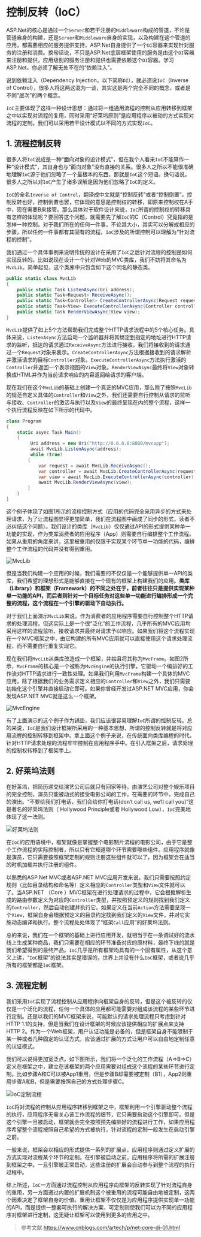 # 控制反转（IoC）

ASP.Net的核心是通过一个`Server`和若干注册的`Middleware`构成的管道，不论是管道自身的构建，还是`Server`和`Middleware`自身的实现，以及构建在这个管道的应用，都需要相应的服务提供支持，ASP.Net自身提供了一个`DI`容器来实现针对服务的注册和消费。换句话说，不只是ASP.Net底层框架使用的服务是由这个`DI`容器来注册和提供，应用级别的服务注册和提供也需要依赖这个`DI`容器。学习ASP.Net，你必须了解无处不在的“依赖注入”。

说到依赖注入（Dependency Injection，以下简称`DI`），就必须说`IoC`（Inverse of Control），很多人将这两这混为一谈，其实这是两个完全不同的概念，或者是不同“层次”的两个概念。

`IoC`主要体现了这样一种设计思想：通过将一组通用流程的控制从应用转移到框架之中以实现对流程的复用，同时采用“好莱坞原则”是应用程序以被动的方式实现对流程的定制。我们可以采用若干设计模式以不同的方式实现`IoC`。

## 1. 流程控制反转

很多人将`IoC`说成是一种“面向对象的设计模式”，但在我个人看来`IoC`不能算作一种“设计模式”，其自身也与“面向对象”没有直接的关系。很多人之所以不能很准确地理解`IoC`源于他们忽略了一个最根本的东西，那就是`IoC`这个短语。换句话说，很多人之所以对`IoC`产生了诸多误解是因为他们忽略了`IoC`的定义。

`IoC`的全名`Inverse of Control`，翻译成中文就是“控制反转”或者“控制倒置”。控制反转也好，控制倒置也罢，它体现的意思是控制权的转移，即原来控制权在A手中，现在需要B来接管。那么具体对于软件设计来说，`IoC`所谓的控制权的转移具有怎样的体现呢？要回答这个问题，就需要先了解`IoC`的C（Control）究竟指的是怎样一种控制。对于我们所在的任何一件事，不论其大小，其实可以分解成相应的步骤，所以任何一件事都有其固有的流程，`IoC`涉及的所谓控制可以理解为“针对流程的控制”。

我们通过一个具体事例来说明传统的设计在采用了`IoC`之后针对流程的控制是如何实现反转的。比如说现在设计一个针对Web的MVC类库，我们不妨将其命名为`MvcLib`。简单起见，这个类库中只包含如下这个同名的静态类。

```csharp
public static class MvcLib
{
    public static Task ListenAsync(Uri address);
    public static Task<Request> ReceiveAsync();
    public static Task<Controller> CreateControllerAsync(Request request);
    public static Task<View> ExecuteControllerAsync(Controller controller);
    public static Task RenderViewAsync(View view);
}
```

`MvcLib`提供了如上5个方法帮助我们完成整个HTTP请求流程中的5个核心任务。具体来说，`ListenAsync`方法启动一个监听器并将其绑定到指定的地址进行HTTP请求的监听，抵达的请求通过`ReceiveAsync`方法进行接收，我们将接收到的请求通过一个`Request`对象来表示。`CreateControllerAsync`方法根据接收到的请求解析并激活请求的目标`Controller`对象。`ExecuteControllerAsync`方法执行激活的`Controller`并返回一个表示视图的`View`对象。`RenderViewAsync`最终将`View`对象转换成HTML并作为当前请求响应的内容返回给请求的客户端。

现在我们在这个`MvcLib`的基础上创建一个真正的MVC应用，那么除了按照`MvcLib`的规范自定义具体的`Controller`和`View`之外，我们还需要自行控制从请求的监听与接收、`Controller`的激活与执行以及`View`的最终呈现在内的整个流程，这样一个执行流程反映在如下所示的代码中。

```csharp
class Program
{
    static async Task Main()
    {
         Uri address = new Uri("http://0.0.0.0:8080/mvcapp");
         await MvcLib.ListenAsync(address);
         while (true)
        {
            var request = await MvcLib.ReceiveAsync();
            var controller = await MvcLib.CreateControllerAsync(request);
            var view = await MvcLib.ExecuteControllerAsync(controller);
            await MvcLib.RenderViewAsync(view);
        }
    }    
}
```

这个例子体现了如图1所示的流程控制方式（应用的代码完全采用异步的方式来处理请求，为了让流程图显得更加简单，我们在流程图中画成了同步的形式，读者不必纠结这个问题）。我们设计的类库（`MvcLib`）仅仅通过API的形式提供某种单一功能的实现，作为类库消费者的应用程序（App）则需要自行编排整个工作流程。如果从重用的角度来讲，这里被重用的仅限于实现某个环节单一功能的代码，编排整个工作流程的代码并没有得到重用。

![MvcLib](https://i.loli.net/2020/02/26/MWA7T98YDoIsbXP.png)

但是当我们构建一个应用的时候，我们需要的不仅仅是一个能够提供单一API的类库，我们希望的理想形式是能够直接在一个现有的框架上构建我们的应用。**类库（Library）和框架（Framework）的不同之处在于，前者往往只是提供实现某种单一功能的API，而后者则针对一个目标任务对这些单一功能进行编排形成一个完整的流程，这个流程在一个引擎的驱动下自动执行。**

对于我们上面演示`MvcLib`来说，作为消费者的应用程序需要自行控制整个HTTP请求的处理流程，但这实际上是一个很“泛化”的工作流程，几乎所有的MVC应用均采用这样的流程监听、接收请求并最终对请求予以响应。如果我们将这个流程实现在一个MVC框架之中，由它构建的所有MVC应用就可以直接使用这个请求处理流程，而不需要自行重复实现它。

现在我们将`MvcLib`从类库改造成一个框架，并姑且将其称为`MvcFrame`。如图2所示，`MvcFrame`的核心是一个被称为`MvcEngine`的执行引擎，它驱动一个编排好的工作流对HTTP请求进行一致性处理。如果我们利用`MvcFrame`构建一个具体的MVC应用，除了根据我们的业务需求定义相应的`Controller`和`View`之外，我们只需要初始化这个引擎并直接启动它即可。如果你曾经开发过ASP.NET MVC应用，你会发现ASP.NET MVC就是这么一个框架。

![MvcEngine](https://i.loli.net/2020/02/26/aqebD9dHLkOptMY.png)

有了上面演示的这个例子作为铺垫，我们应该很容易理解`IoC`所谓的控制反转。总的来说，`IoC`是我们设计框架所采用的一种基本思想，所谓的控制反转就是将对应用流程的控制转移到框架中。拿上面这个例子来说，在传统面向类库编程的时代，针对HTTP请求处理的流程牢牢控制在应用程序手中。在引入框架之后，请求处理的控制权转移到了框架手上。

## 2. 好莱坞法则

在好莱坞，把简历递交给演艺公司后就只有回家等待。由演艺公司对整个娱乐项目的完全控制，演员只能被动式的接受电影公司的工作，在需要的环节中，完成自己的演出。“不要给我们打电话，我们会给你打电话(don‘t call us, we‘ll call you)”这是著名的好莱坞法则（ Hollywood Principle或者 Hollywood Low），`IoC`完美地体现了这一法则。

![好莱坞法则](https://i.loli.net/2020/02/26/Id7vW8zShk1RQsD.png)

在`IoC`的应用语境中，框架就像是掌握整个电影制片流程的电影公司，由于它是整个工作流程的实际控制者，所以只有它知道哪个环节需要哪些组件。应用程序就像是演员，它只需要按照框架定制的规则注册这些组件就可以了，因为框架会在适当的时机加载并执行注册的组件。

以熟悉的ASP.Net MVC或者ASP.NET MVC应用开发来说，我们只需要按照约定规则（比如目录结构和命名等）定义相应的`Controller`类型和`View`文件就可以了。当ASP.NET （Core ）MVC框架在进行处理请求的过程中，它会根据解析生成的路由参数定义为对应的`Controller`类型，并按照预定义的规则找到我们定义的`Controller`，然后自动创建并执行它。如果定义在当前`Action`方法需要呈现一个`View`，框架自身会根据预定义的目录约定找到我们定义的`View`文件，并对它实施动态编译和执行。整个流程处处体现了“框架`Call`应用”的好莱坞法则。

总的来说，我们在一个框架的基础上进行应用开发，就相当于在一条调试好的流水线上生成某种商品，我们只需要在相应的环节准备对应的原材料，最终下线的就是我们希望得到的最终产品。`IoC`几乎是所有框架均具有的一个固有属性，从这个意义上讲，“`IoC`框架”的说法其实是错误的，世界上并没有什么`IoC`框架，或者说几乎所有的框架都是`IoC`框架。

## 3. 流程定制

我们采用`IoC`实现了流程控制从应用程序向框架自身的反转，但是这个被反转的仅仅是一个泛化的流程，任何一个具体的应用都可能需要对组成该流程的某些环节进行定制。还是以我们的MVC框架来说，可能默认的请求处理流程只考虑到针对HTTP 1.1的支持，但是当我们在设计框架的时候应该提供相应的扩展点来支持HTTP 2。作为一个Web框架，用户认证功能是必备的，但是框架自身不能限制于某一种或者几种固定的认证方式，应该通过扩展的方式让用户可以自由地定制任意的认证模式。

我们可以说得更加宽泛点。如下图所示，我们将一个泛化的工作流程（A=>B=>C）定义在框架之中，建立在该框架的两个应用需要对组成这个流程的某些环节进行定制。比如步骤A和C可以被App1重用，但是步骤B却需要被定制（B1），App2则重用步骤A和B，但是需要按照自己的方式处理步骤C。

![IoC定制流程](https://i.loli.net/2020/02/26/GbH6jZ8zTInNuC4.png)

`IoC`将对流程的控制从应用程序转移到框架之中，框架利用一个引擎驱动整个流程的执行，应用程序无需关心该工作流程的细节，它只需要启动这个引擎即可。但是这个引擎一旦被启动，框架就会完全按照预先编排好的流程进行工作，如果应用程序希望整个流程按照自己希望的方式被执行，针对流程的定制一般发生在启动引擎之前。

一般来说，框架会以相应的形式提供一系列的扩展点，应用程序则通过定义扩展的方式实现对流程某个环节的定制。在引擎被启动之前，应用程序将所需的扩展注册到框架之中。一旦引擎被正常启动，这些注册的扩展会自动参与到整个流程的执行过程中。

综上所述，`IoC`一方面通过流程控制从应用程序向框架的反转实现了针对流程自身的重用，另一方面通过内置的扩展机制这个被重用的流程可能自由地被定制，这两个因素决定了框架自身的价值。重用让框架不仅仅是为应用程序提供实现单一功能的API，而是提供一整套可执行的解决方案，可定制则使我们可以为不同的应用程序对框架进行定制，这无疑让框架可以使用到更多的应用之中。

> 参考文献
<https://www.cnblogs.com/artech/p/net-core-di-01.html>
